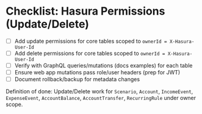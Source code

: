 # Checklist: Hasura Permissions (Update/Delete)

- [ ] Add update permissions for core tables scoped to `ownerId = X-Hasura-User-Id`
- [ ] Add delete permissions for core tables scoped to `ownerId = X-Hasura-User-Id`
- [ ] Verify with GraphQL queries/mutations (docs examples) for each table
- [ ] Ensure web app mutations pass role/user headers (prep for JWT)
- [ ] Document rollback/backup for metadata changes

Definition of done: Update/Delete work for `Scenario`, `Account`, `IncomeEvent`, `ExpenseEvent`, `AccountBalance`, `AccountTransfer`, `RecurringRule` under owner scope.
